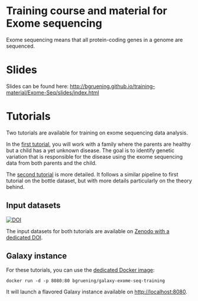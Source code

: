 Training course and material for Exome sequencing
====

Exome sequencing means that all protein-coding genes in a genome are sequenced.

# Slides

Slides can be found here: http://bgruening.github.io/training-material/Exome-Seq/slides/index.html

# Tutorials

Two tutorials are available for training on exome sequencing data analysis.

In the [first tutorial](tutorials/Exome-Seq.md), you will work with a family
where the parents are healthy but a child has a yet unknown disease. The goal is
to identify genetic variation that is responsible for the disease using the exome
sequencing data from both parents and the child.

The [second tutorial](tutorials/Diploid-variant-calling.md) is more detailed. It
follows a similar pipeline to first tutorial on the bottle dataset, but with
more details particularly on the theory behind.

## Input datasets

[![DOI](https://zenodo.org/badge/doi/10.5281/zenodo.60520.svg)](http://dx.doi.org/10.5281/zenodo.60520)

The input datasets for both tutorials are available on
[Zenodo with a dedicated DOI](http://dx.doi.org/10.5281/zenodo.60520).

## Galaxy instance

For these tutorials, you can use the [dedicated Docker image](docker/README.md):

```
docker run -d -p 8080:80 bgruening/galaxy-exome-seq-training
```

It will launch a flavored Galaxy instance available on
[http://localhost:8080](http://localhost:8080).
